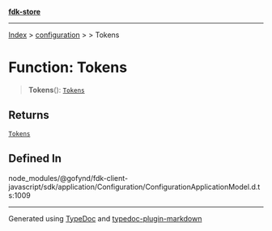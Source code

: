 [**fdk-store**](../../../README.md)
***

[Index](../../../API.md) > [configuration](../../README.md) > [<internal>](../README.md) > Tokens

# Function: Tokens

> **Tokens**(): [`Tokens`](../type-aliases/type-alias.Tokens.md)

## Returns

[`Tokens`](../type-aliases/type-alias.Tokens.md)

## Defined In

node\_modules/@gofynd/fdk-client-javascript/sdk/application/Configuration/ConfigurationApplicationModel.d.ts:1009

***
Generated using [TypeDoc](https://typedoc.org/) and [typedoc-plugin-markdown](https://www.npmjs.com/package/typedoc-plugin-markdown)
